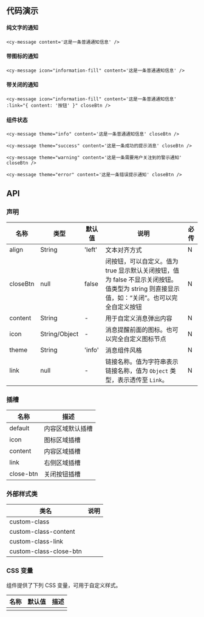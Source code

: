 ## 代码演示

#### 纯文字的通知

```vue
<cy-message content='这是一条普通通知信息' />
```

#### 带图标的通知

```vue
<cy-message icon="information-fill" content='这是一条普通通知信息' />
```

#### 带关闭的通知

```vue
<cy-message icon="information-fill" content='这是一条普通通知信息' :link="{ content: '按钮' }" closeBtn />
```

#### 组件状态

```vue
<cy-message theme="info" content='这是一条普通通知信息' closeBtn />

<cy-message theme="success" content='这是一条成功的提示消息' closeBtn />

<cy-message theme="warning" content='这是一条需要用户关注到的警示通知' closeBtn />

<cy-message theme="error" content='这是一条错误提示通知' closeBtn />
```



## API

### 声明

| 名称     | 类型          | 默认值 | 说明                                                         | 必传 |
| -------- | ------------- | ------ | ------------------------------------------------------------ | ---- |
| align    | String        | 'left' | 文本对齐方式                                                 | N    |
| closeBtn | null          | false  | 闭按钮，可以自定义。值为 true 显示默认关闭按钮，值为 false 不显示关闭按钮。值类型为 string 则直接显示值，如：“关闭”。也可以完全自定义按钮 | N    |
| content  | String        | -      | 用于自定义消息弹出内容                                       | N    |
| icon     | String/Object | -      | 消息提醒前面的图标。也可以完全自定义图标节点                 | N    |
| theme    | String        | 'info' | 消息组件风格                                                 | N    |
| link     | null          | -      | 链接名称。值为字符串表示链接名称，值为 `Object` 类型，表示透传至 `Link`。 | N    |

### 插槽

| 名称      | 描述             |
| --------- | ---------------- |
| default   | 内容区域默认插槽 |
| icon      | 图标区域插槽     |
| content   | 内容区域插槽     |
| link      | 右侧区域插槽     |
| close-btn | 关闭按钮插槽     |

### 外部样式类

| 类名                   | 说明 |
| ---------------------- | ---- |
| custom-class           |      |
| custom-class-content   |      |
| custom-class-link      |      |
| custom-class-close-btn |      |

### CSS 变量

组件提供了下列 CSS 变量，可用于自定义样式。

| 名称 | 默认值 | 描述 |
| ---- | ------ | ---- |
|      |        |      |